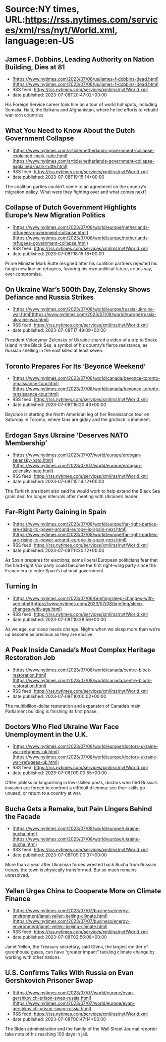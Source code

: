 # Source:NY times, URL:https://rss.nytimes.com/services/xml/rss/nyt/World.xml, language:en-US

## James F. Dobbins, Leading Authority on Nation Building, Dies at 81
 - [https://www.nytimes.com/2023/07/08/us/james-f-dobbins-dead.html](https://www.nytimes.com/2023/07/08/us/james-f-dobbins-dead.html)
 - RSS feed: https://rss.nytimes.com/services/xml/rss/nyt/World.xml
 - date published: 2023-07-08T20:47:02+00:00

His Foreign Service career took him on a tour of world hot spots, including Somalia, Haiti, the Balkans and Afghanistan, where he led efforts to rebuild war-torn countries.

## What You Need to Know About the Dutch Government Collapse
 - [https://www.nytimes.com/article/netherlands-government-collapse-explained-mark-rutte.html](https://www.nytimes.com/article/netherlands-government-collapse-explained-mark-rutte.html)
 - RSS feed: https://rss.nytimes.com/services/xml/rss/nyt/World.xml
 - date published: 2023-07-08T19:15:14+00:00

The coalition parties couldn’t come to an agreement on the country’s migration policy. What were they fighting over and what comes next?

## Collapse of Dutch Government Highlights Europe’s New Migration Politics
 - [https://www.nytimes.com/2023/07/08/world/europe/netherlands-refugees-government-collapse.html](https://www.nytimes.com/2023/07/08/world/europe/netherlands-refugees-government-collapse.html)
 - RSS feed: https://rss.nytimes.com/services/xml/rss/nyt/World.xml
 - date published: 2023-07-08T18:15:18+00:00

Prime Minister Mark Rutte resigned after his coalition partners rejected his tough new line on refugees, favoring his own political future, critics say, over compromise.

## On Ukraine War’s 500th Day, Zelensky Shows Defiance and Russia Strikes
 - [https://www.nytimes.com/2023/07/08/world/europe/russia-ukraine-war.html](https://www.nytimes.com/2023/07/08/world/europe/russia-ukraine-war.html)
 - RSS feed: https://rss.nytimes.com/services/xml/rss/nyt/World.xml
 - date published: 2023-07-08T17:49:09+00:00

President Volodymyr Zelensky of Ukraine shared a video of a trip to Snake Island in the Black Sea, a symbol of his country’s fierce resistance, as Russian shelling in the east killed at least seven.

## Toronto Prepares For Its ‘Beyoncé Weekend’
 - [https://www.nytimes.com/2023/07/08/world/canada/beyonce-toronto-renaissance-tour.html](https://www.nytimes.com/2023/07/08/world/canada/beyonce-toronto-renaissance-tour.html)
 - RSS feed: https://rss.nytimes.com/services/xml/rss/nyt/World.xml
 - date published: 2023-07-08T16:20:43+00:00

Beyoncé is starting the North American leg of her Renaissance tour on Saturday in Toronto, where fans are giddy and the gridlock is imminent.

## Erdogan Says Ukraine ‘Deserves NATO Membership’
 - [https://www.nytimes.com/2023/07/07/world/europe/erdogan-zelensky-nato.html](https://www.nytimes.com/2023/07/07/world/europe/erdogan-zelensky-nato.html)
 - RSS feed: https://rss.nytimes.com/services/xml/rss/nyt/World.xml
 - date published: 2023-07-08T15:14:12+00:00

The Turkish president also said he would work to help extend the Black Sea grain deal for longer intervals after meeting with Ukraine’s leader.

## Far-Right Party Gaining in Spain
 - [https://www.nytimes.com/2023/07/08/world/europe/far-right-parties-are-rising-to-power-around-europe-is-spain-next.html](https://www.nytimes.com/2023/07/08/world/europe/far-right-parties-are-rising-to-power-around-europe-is-spain-next.html)
 - RSS feed: https://rss.nytimes.com/services/xml/rss/nyt/World.xml
 - date published: 2023-07-08T11:20:12+00:00

As Spain prepares for elections, some liberal European politicians fear that the hard-right Vox party could become the first right-wing party since the Franco era to enter Spain’s national government.

## Turning In
 - [https://www.nytimes.com/2023/07/08/briefing/sleep-changes-with-age.html](https://www.nytimes.com/2023/07/08/briefing/sleep-changes-with-age.html)
 - RSS feed: https://rss.nytimes.com/services/xml/rss/nyt/World.xml
 - date published: 2023-07-08T10:28:56+00:00

As we age, our sleep needs change. Nights when we sleep more than we’re up become as precious as they are elusive.

## A Peek Inside Canada’s Most Complex Heritage Restoration Job
 - [https://www.nytimes.com/2023/07/08/world/canada/centre-block-restoration.html](https://www.nytimes.com/2023/07/08/world/canada/centre-block-restoration.html)
 - RSS feed: https://rss.nytimes.com/services/xml/rss/nyt/World.xml
 - date published: 2023-07-08T10:00:02+00:00

The multibillion-dollar restoration and expansion of Canada’s main Parliament building is finishing its first phase.

## Doctors Who Fled Ukraine War Face Unemployment in the U.K.
 - [https://www.nytimes.com/2023/07/08/world/europe/doctors-ukraine-war-refugees-uk.html](https://www.nytimes.com/2023/07/08/world/europe/doctors-ukraine-war-refugees-uk.html)
 - RSS feed: https://rss.nytimes.com/services/xml/rss/nyt/World.xml
 - date published: 2023-07-08T09:00:55+00:00

Often jobless or languishing in low-skilled posts, doctors who fled Russia’s invasion are forced to confront a difficult dilemma: see their skills go unused, or return to a country at war.

## Bucha Gets a Remake, but Pain Lingers Behind the Facade
 - [https://www.nytimes.com/2023/07/08/world/europe/ukraine-bucha.html](https://www.nytimes.com/2023/07/08/world/europe/ukraine-bucha.html)
 - RSS feed: https://rss.nytimes.com/services/xml/rss/nyt/World.xml
 - date published: 2023-07-08T09:00:37+00:00

More than a year after Ukrainian forces wrested back Bucha from Russian troops, the town is physically transformed. But so much remains unresolved.

## Yellen Urges China to Cooperate More on Climate Finance
 - [https://www.nytimes.com/2023/07/07/business/energy-environment/janet-yellen-beijing-climate.html](https://www.nytimes.com/2023/07/07/business/energy-environment/janet-yellen-beijing-climate.html)
 - RSS feed: https://rss.nytimes.com/services/xml/rss/nyt/World.xml
 - date published: 2023-07-08T02:56:08+00:00

Janet Yellen, the Treasury secretary, said China, the largest emitter of greenhouse gases, can have “greater impact” tackling climate change by working with other nations.

## U.S. Confirms Talks With Russia on Evan Gershkovich Prisoner Swap
 - [https://www.nytimes.com/2023/07/07/world/europe/evan-gershkovich-prison-swap-russia.html](https://www.nytimes.com/2023/07/07/world/europe/evan-gershkovich-prison-swap-russia.html)
 - RSS feed: https://rss.nytimes.com/services/xml/rss/nyt/World.xml
 - date published: 2023-07-08T00:47:14+00:00

The Biden administration and the family of the Wall Street Journal reporter take note of his reaching 100 days in jail.


